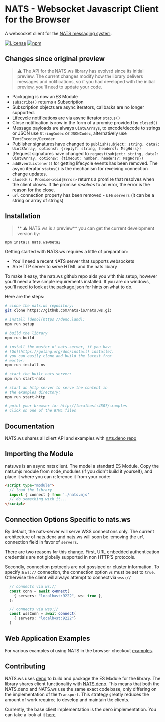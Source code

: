 # NATS - Websocket Javascript Client for the Browser


A websocket client for the [NATS messaging system](https://nats.io).

[![License](https://img.shields.io/badge/Licence-Apache%202.0-blue.svg)](LICENSE)
[![npm](https://img.shields.io/npm/dm/nats.ws.svg)](https://www.npmjs.com/package/nats.ws)


## Changes since original preview

> :warning: The API for the NATS.ws library has evolved since its initial preview.
> The current changes modify how the library delivers messages and notifications, so if you had
> developed with the initial preview, you'll need to update your code.

 - Packaging is now an ES Module
 - `subscribe()` returns a Subscription
 - Subscription objects are async iterators, callbacks are no longer supported.
 - Lifecycle notifications are via async iterator `status()`
 - Close notification is now in the form of a promise provided by `closed()`
 - Message payloads are always `Uint8Arrays`, to encode/decode to strings or JSON use `StringCodec` or `JSONCodec`, alternatively use `TextEncoder/Decoder`
 - Publisher signatures have changed to `publish(subject: string, data?: Uint8Array, options?: {reply?: string, headers?: MsgHdrs})`
 - [Request signatures have changed to `request(subject: string, data?: Uint8Array, options?: {timeout: number, headers?: MsgHdrs})`
 - `addEventListener()` for getting lifecycle events has been removed. The async iterator `status()` is the mechanism for receiving connection change updates.
 - `closed(): Promise<void|Error>` returns a promise that resolves when the client closes. If the promise _resolves_ to an error, the error is the reason for the close.
 - `url` connection property has been removed - use `servers` (it can be a string or array of strings)

## Installation

>** :warning: NATS.ws is a preview** you can get the current development version by:

```bash
npm install nats.ws@beta2
```

Getting started with NATS.ws requires a little of preparation:

- You'll need a recent NATS server that supports websockets
- An HTTP server to serve HTML and the nats library

To make it easy, the nats.ws github repo aids you with this setup, however you'll need a few simple requirements installed.
If you are on windows, you'll need to look at the package.json for hints on what to do.

Here are the steps:


```bash
# clone the nats.ws repository:
git clone https://github.com/nats-io/nats.ws.git

# install [deno](https://deno.land):
npm run setup

# build the library
npm run build

# install the master of nats-server, if you have 
# [Go](https://golang.org/doc/install) installed,
# you can easily clone and build the latest from
# master:
npm run install-ns

# start the built nats-server:
npm run start-nats

# start an http server to serve the content in
# the examples directory:
npm run start-http

# point your browser to: http://localhost:4507/examples
# click on one of the HTML files

```

## Documentation

NATS.ws shares all client API and examples with 
[nats.deno repo](https://github.com/nats-io/nats.deno)


## Importing the Module
nats.ws is an async nats client. The model a standard ES Module. Copy the nats.mjs 
module from node_modules (if you didn't build it yourself), and place it where you 
can reference it from your code:

```html
<script type="module">
  // load the library
  import { connect } from './nats.mjs'
  // do something with it...
</script>
```

## Connection Options Specific to nats.ws

By default, the nats-server will serve WSS connections only.
The current architecture of nats.deno and nats.ws will soon be
removing the `url` connection field in favor of `servers`.

There are two reasons for this change. First, URL embedded authentication
credentials are not globally supported in non HTTP/S protocols.

Secondly, connection protocols are not gossiped on cluster information. 
To specify a `ws://`  connection, the connection option `ws` must be set to `true`.
Otherwise the client will always attempt to connect via `wss://`


```typescript
  // connects via ws://
  const conn = await connect(
    { servers: "localhost:9222", ws: true },
  );

  // connects via wss://
  const wssConn = await connect(
    { servers: "localhost:9222"}
  )
```

## Web Application Examples

For various examples of using NATS in the browser, checkout [examples](examples).

## Contributing

NATS.ws uses [deno](https://deno.land) to build and package the ES Module for the library.
The library shares client functionality with [NATS.deno](https://github.com/nats-io/nats.deno).
This means that both the NATS.deno and NATS.ws use the same exact code base, only differing
on the implementation of the `Transport`. This strategy greatly reduces the amount of work 
required to develop and maintain the clients.

Currently, the base client implementation is the deno implementation. You can take
a look at it [here](https://github.com/nats-io/nats.deno/tree/main/nats-base-client).


